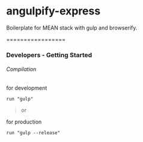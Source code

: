 angulpify-express
=================

Boilerplate for MEAN stack with gulp and browserify.

=================

### Developers - Getting Started ###

###### Compilation ######
for development

    run "gulp"

>or

for production

    run "gulp --release"
    
    
